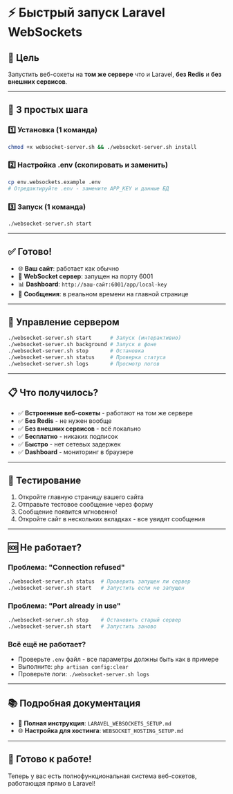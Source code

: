 # ⚡ Быстрый запуск Laravel WebSockets

## 🎯 Цель
Запустить веб-сокеты на **том же сервере** что и Laravel, **без Redis** и **без внешних сервисов**.

---

## 🚀 3 простых шага

### 1️⃣ **Установка** (1 команда)
```bash
chmod +x websocket-server.sh && ./websocket-server.sh install
```

### 2️⃣ **Настройка .env** (скопировать и заменить)
```bash
cp env.websockets.example .env
# Отредактируйте .env - замените APP_KEY и данные БД
```

### 3️⃣ **Запуск** (1 команда)
```bash
./websocket-server.sh start
```

---

## ✅ Готово! 

- 🌐 **Ваш сайт**: работает как обычно
- 📡 **WebSocket сервер**: запущен на порту 6001  
- 📊 **Dashboard**: `http://ваш-сайт:6001/app/local-key`
- 💬 **Сообщения**: в реальном времени на главной странице

---

## 🔧 Управление сервером

```bash
./websocket-server.sh start      # Запуск (интерактивно)
./websocket-server.sh background # Запуск в фоне  
./websocket-server.sh stop       # Остановка
./websocket-server.sh status     # Проверка статуса
./websocket-server.sh logs       # Просмотр логов
```

---

## 📋 Что получилось?

- ✅ **Встроенные веб-сокеты** - работают на том же сервере
- ✅ **Без Redis** - не нужен вообще
- ✅ **Без внешних сервисов** - всё локально
- ✅ **Бесплатно** - никаких подписок
- ✅ **Быстро** - нет сетевых задержек
- ✅ **Dashboard** - мониторинг в браузере

---

## 🧪 Тестирование

1. Откройте главную страницу вашего сайта
2. Отправьте тестовое сообщение через форму  
3. Сообщение появится мгновенно!
4. Откройте сайт в нескольких вкладках - все увидят сообщения

---

## 🆘 Не работает?

### Проблема: "Connection refused"
```bash
./websocket-server.sh status  # Проверить запущен ли сервер
./websocket-server.sh start   # Запустить если не запущен
```

### Проблема: "Port already in use"  
```bash
./websocket-server.sh stop    # Остановить старый сервер
./websocket-server.sh start   # Запустить заново
```

### Всё ещё не работает?
- Проверьте `.env` файл - все параметры должны быть как в примере
- Выполните: `php artisan config:clear`
- Проверьте логи: `./websocket-server.sh logs`

---

## 📚 Подробная документация

- 📖 **Полная инструкция**: `LARAVEL_WEBSOCKETS_SETUP.md`
- 🌐 **Настройка для хостинга**: `WEBSOCKET_HOSTING_SETUP.md`

---

## 🎉 Готово к работе!

Теперь у вас есть полнофункциональная система веб-сокетов, работающая прямо в Laravel! 